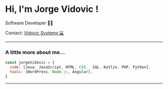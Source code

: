 # Hi, I'm Jorge Vidovic !
<p>Software Developer 👨‍💻 </p>
<p>Contact: <a href="https://vidovic.systems/">Vidovic Systems 💻</a></p>

---

### A little more about me...  

```javascript
const jorgeVidovic = {
  code: [Java, JavaScript, HTML, CSS,  SQL, Kotlin, PHP, Python],
  tools: [WordPress, Node.js, Angular],
}
```

---
